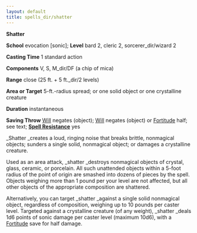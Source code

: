 ```yaml
---
layout: default
title: spells_dir/shatter
---
```

 **Shatter**

**School** evocation [sonic]; **Level** bard 2, cleric 2, sorcerer_dir/wizard 2

**Casting Time** 1 standard action

**Components** V, S, M_dir/DF (a chip of mica)

**Range** close (25 ft. + 5 ft._dir/2 levels)

**Area or Target** 5-ft.-radius spread; or one solid object or one crystalline creature

**Duration** instantaneous

**Saving Throw** [Will](../combat#_will) negates (object); [Will](../combat#_will) negates (object) or [Fortitude](../combat#_fortitude) half; see text; **[Spell Resistance](../glossary#_spell-resistance)** yes

_Shatter _creates a loud, ringing noise that breaks brittle, nonmagical objects; sunders a single solid, nonmagical object; or damages a crystalline creature.

Used as an area attack, _shatter _destroys nonmagical objects of crystal, glass, ceramic, or porcelain. All such unattended objects within a 5-foot radius of the point of origin are smashed into dozens of pieces by the spell. Objects weighing more than 1 pound per your level are not affected, but all other objects of the appropriate composition are shattered.

Alternatively, you can target _shatter _against a single solid nonmagical object, regardless of composition, weighing up to 10 pounds per caster level. Targeted against a crystalline creature (of any weight), _shatter _deals 1d6 points of sonic damage per caster level (maximum 10d6), with a [Fortitude](../combat#_fortitude) save for half damage.

